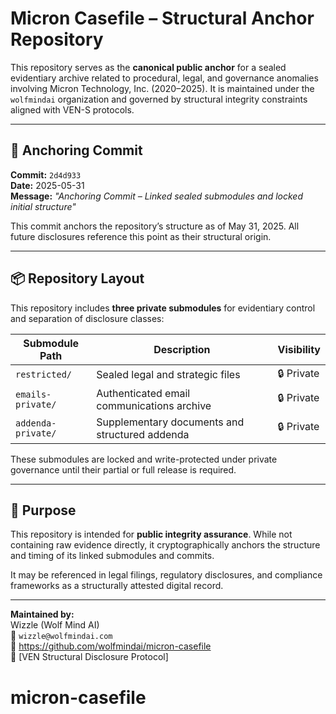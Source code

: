 # Micron Casefile – Structural Anchor Repository

This repository serves as the **canonical public anchor** for a sealed evidentiary archive related to procedural, legal, and governance anomalies involving Micron Technology, Inc. (2020–2025). It is maintained under the `wolfmindai` organization and governed by structural integrity constraints aligned with VEN-S protocols.

---

## 🔐 Anchoring Commit

**Commit:** `2d4d933`  
**Date:** 2025-05-31  
**Message:** _"Anchoring Commit – Linked sealed submodules and locked initial structure"_

This commit anchors the repository’s structure as of May 31, 2025. All future disclosures reference this point as their structural origin.

---

## 📦 Repository Layout

This repository includes **three private submodules** for evidentiary control and separation of disclosure classes:

| Submodule Path      | Description                                      | Visibility |
|---------------------|--------------------------------------------------|------------|
| `restricted/`       | Sealed legal and strategic files                 | 🔒 Private |
| `emails-private/`   | Authenticated email communications archive       | 🔒 Private |
| `addenda-private/`  | Supplementary documents and structured addenda   | 🔒 Private |

These submodules are locked and write-protected under private governance until their partial or full release is required.

---

## 🧾 Purpose

This repository is intended for **public integrity assurance**. While not containing raw evidence directly, it cryptographically anchors the structure and timing of its linked submodules and commits.

It may be referenced in legal filings, regulatory disclosures, and compliance frameworks as a structurally attested digital record.

---

**Maintained by:**  
Wizzle (Wolf Mind AI)  
📧 `wizzle@wolfmindai.com`  
🔗 https://github.com/wolfmindai/micron-casefile  
🔐 [VEN Structural Disclosure Protocol]
# micron-casefile

